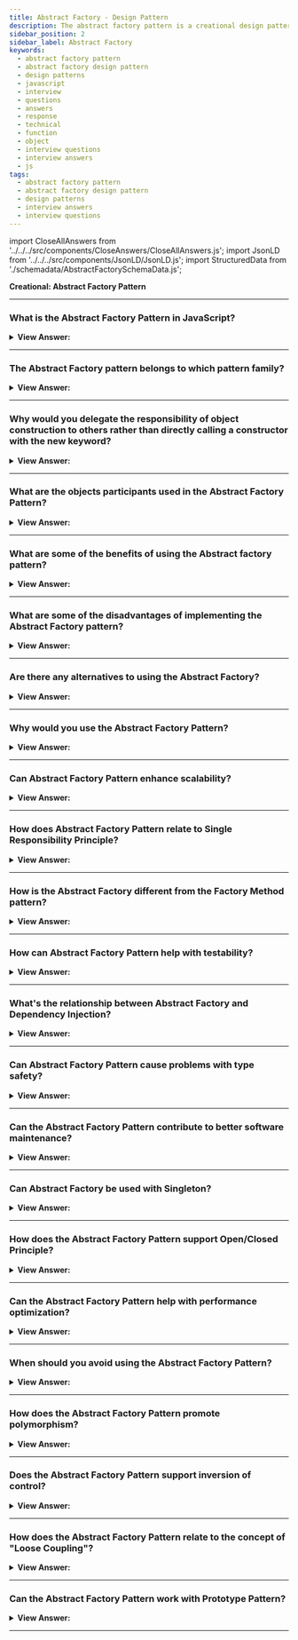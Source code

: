 ```yaml
---
title: Abstract Factory - Design Pattern
description: The abstract factory pattern is a creational design pattern that produces families of related objects without specifying their concrete classes.
sidebar_position: 2
sidebar_label: Abstract Factory
keywords:
  - abstract factory pattern
  - abstract factory design pattern
  - design patterns
  - javascript
  - interview
  - questions
  - answers
  - response
  - technical
  - function
  - object
  - interview questions
  - interview answers
  - js
tags:
  - abstract factory pattern
  - abstract factory design pattern
  - design patterns
  - interview answers
  - interview questions
---
```


import CloseAllAnswers from '../../../src/components/CloseAnswers/CloseAllAnswers.js';
import JsonLD from '../../../src/components/JsonLD/JsonLD.js';
import StructuredData from './schemadata/AbstractFactorySchemaData.js';

<JsonLD data={StructuredData} />

<head>
  <title>Abstract Factory Pattern | JavaScript Interview Questions</title>
</head>

**Creational: Abstract Factory Pattern**

<CloseAllAnswers />

---

### What is the Abstract Factory Pattern in JavaScript?

<details className='answer'>
  <summary>
    <strong>View Answer:</strong>
  </summary>
  <div>
  <div>
      <strong>Interview Response:</strong> The abstract factory design pattern provides an interface for creating families of related objects without specifying their concrete classes, promoting flexibility and maintainability in software design.<br/>
    </div><br />
    <div>
      <strong>Technical Response:</strong> It's also a good idea to be familiar with the Abstract Factory design. Which seeks to encapsulate a set of independent factories with a similar purpose, and it separates the details of implementing a set of objects from their general usage.<br/><br/>
    </div><br />
  <div><strong className="codeExample">Diagram:</strong><br /><br />

  <div></div>

<img src="/img/javascript-abstract-factory.jpg" /><br /><br />

**The objects participating in this pattern are:**

**AbstractFactory** -- _not used in JavaScript_

- declares an interface for creating products

**ConcreteFactory** -- In example code: _EmployeeFactory, VendorFactory_

- a factory object that manufactures new products
- the create() method returns new products

**Products** -- In example code: _Employee, Vendor_

- the factory-created product instances

**AbstractProduct** -- _not used in JavaScript_

- declares an interface for the created products

<br />

:::note

Though the definition particularly mentions that an interface needs to be defined, we don’t have interfaces in _Vanilla JavaScript_. Therefore, we must implement it in a way that JavaScript translates into an interface.

:::

</div><br />
  <div><strong className="codeExample">Code Example #1:</strong><br /><br />

  <div></div>

```js
function Employee(name) {
  this.name = name;

  this.say = function () {
    console.log('I am employee ' + name);
  };
}

function EmployeeFactory() {
  this.create = function (name) {
    return new Employee(name);
  };
}

function Vendor(name) {
  this.name = name;

  this.say = function () {
    console.log('I am vendor ' + name);
  };
}

function VendorFactory() {
  this.create = function (name) {
    return new Vendor(name);
  };
}

function run() {
  let persons = [];
  let employeeFactory = new EmployeeFactory();
  let vendorFactory = new VendorFactory();

  persons.push(employeeFactory.create('Joan DiSilva'));
  persons.push(employeeFactory.create("Tim O'Neill"));
  persons.push(vendorFactory.create('Gerald Watson'));
  persons.push(vendorFactory.create('Nicole McNight'));

  for (let i = 0, len = persons.length; i < len; i++) {
    persons[i].say();
  }
}

run();

/*

OUTPUT:

I am employee Joan DiSilva
I am employee Tim O'Neill
I am vendor Gerald Watson
I am vendor Nicole McNight

*/
```

  </div>

  <br />
  <div><strong className="codeExample">Code Example #2:</strong><br /><br />

  <div></div>

```js
function Car() {
  this.name = 'Car';
  this.wheels = 4;
}

function Tractor() {
  this.name = 'Tractor';
  this.wheels = 4;
}

function Bike() {
  this.name = 'Bike';
  this.wheels = 2;
}
const vehicleFactory = {
  createVehicle: function (type) {
    switch (type.toLowerCase()) {
      case 'car':
        return new Car();
      case 'tractor':
        return new Tractor();
      case 'bike':
        return new Bike();
      default:
        return null;
    }
  },
};
var car = vehicleFactory.createVehicle('Car');
console.log(car);

/*

 output: 

 Car { name: "Car", wheels: 4 }

 */
```

  </div>

  </div>
</details>

---

### The Abstract Factory pattern belongs to which pattern family?

<details>
  <summary>
    <strong>View Answer:</strong>
  </summary>
  <div>
    <div>
      <strong>Interview Response:</strong> The abstract factory pattern belongs to the "creational" design pattern category, which is used to create objects in a flexible and extensible manner.
    </div>
  </div>
</details>

---

### Why would you delegate the responsibility of object construction to others rather than directly calling a constructor with the new keyword?

<details>
  <summary>
    <strong>View Answer:</strong>
  </summary>
  <div>
  <div>
      <strong>Interview Response:</strong> Delegating object construction promotes loose coupling, testability, and flexibility, allowing you to switch between different product families without changing the client code.
    </div>
    <br/>
    <div>
      <strong>Technical Response:</strong> When object creation is tightly coupled to object usage, changes to object construction logic can have a ripple effect throughout the codebase. Delegating this responsibility to an abstract factory promotes loose coupling, allowing for easier maintenance, testing, and swapping out of object implementations, while also enabling the creation of related object families with a unified interface.
    </div>
  </div>
</details>

---

### What are the objects participants used in the Abstract Factory Pattern?

<details>
  <summary>
    <strong>View Answer:</strong>
  </summary>
  <div>
    <div>
      <strong>Technical Response:</strong> The objects participants used in the Abstract Factory Pattern include the AbstractFactory, ConcreteFactory, Products, and AbstractProduct.
    </div><br />
    <div>
      <strong>Technical Response:</strong> The objects participants used in the Abstract Factory Pattern include the AbstractFactory, ConcreteFactory, Products, and AbstractProduct. The AbstractFactory, not used in JavaScript, declares an interface for creating products. The ConcreteFactory is a factory object that manufactures new products, and products are simply instances created by the factory. The AbstractFactory participant, not used in JavaScript, declares an interface for the produced products.
    </div><br />

:::note

Though the definition particularly mentions that an interface needs to be defined, we don’t have interfaces in _Vanilla JavaScript_. Therefore, we must implement it in a way that JavaScript translates into an interface.

:::

  </div>
</details>

---

### What are some of the benefits of using the Abstract factory pattern?

<details>
  <summary>
    <strong>View Answer:</strong>
  </summary>
  <div>
    <div>
      <strong>Interview Response:</strong> Benefits include independence from concrete classes, improved scalability, adhering to the Single Responsibility and Open/Closed Principles, and enhanced testability.
    </div>
    <br />
    <div></div>

The abstract factory pattern offers various advantages, which we can describe in the following fashion:

- We ensure the compatibility of items produced by the same factory class.
- Open-closed Concept: Clean code, since we introduce new product families without affecting the current code structure, ensuring the open-closed concept.
- Cleaner code since the single responsibility principle (SRP) gets followed because the obligation for generating the concrete product gets passed to the concrete creator class rather than the client class.

<br />
  </div>
</details>

---

### What are some of the disadvantages of implementing the Abstract Factory pattern?

<details>
  <summary>
    <strong>View Answer:</strong>
  </summary>
  <div>
    <div>
      <strong>Interview Response:</strong> Disadvantages can be unnecessary complexity for simple scenarios, larger codebase, and potential type safety issues.
    </div><br />
    <div>
      <strong>Technical Response:</strong> Some disadvantages of using the abstract factory pattern include increased complexity and overhead compared to simpler object creation methods, as well as potential difficulty in extending the pattern to accommodate new object types.<br />
    </div>
  </div>
</details>

---

### Are there any alternatives to using the Abstract Factory?

<details>
  <summary>
    <strong>View Answer:</strong>
  </summary>
  <div>
    <div>
      <strong>Interview Response:</strong> Alternatives include the Factory Method, Builder, and Prototype patterns, or Dependency Injection techniques. Each of these patterns has its own strengths and weaknesses.<br />
    </div>
    <div>
      <strong>Technical Response:</strong> There are several alternative patterns that can be used instead of the Abstract Factory pattern, depending on the specific requirements of the application. Some examples include the Factory Method pattern, the Builder pattern, and the Prototype pattern. Each of these patterns has its own strengths and weaknesses and can be used to solve different problems related to object creation and instantiation.<br />
    </div>
  </div>
</details>

---

### Why would you use the Abstract Factory Pattern?

<details>
  <summary><strong>View Answer:</strong></summary>
  <div>
  <div><strong>Interview Response:</strong> It's used when a system should be independent of how its products are created, composed and represented, offering a high-level interface for client-side use.
  </div>
  </div>
</details>

---

### Can Abstract Factory Pattern enhance scalability?

<details>
  <summary><strong>View Answer:</strong></summary>
  <div>
  <div><strong>Interview Response:</strong> Yes, it allows for the introduction of new products or families of products without breaking existing client code.
  </div>
  </div>
</details>

---

### How does Abstract Factory Pattern relate to Single Responsibility Principle?

<details>
  <summary><strong>View Answer:</strong></summary>
  <div>
  <div><strong>Interview Response:</strong> It adheres to it by separating the construction of complex objects from their representation, each factory is responsible for creating a certain product family.
  </div>
  </div>
</details>

---

### How is the Abstract Factory different from the Factory Method pattern?

<details>
  <summary><strong>View Answer:</strong></summary>
  <div>
  <div><strong>Interview Response:</strong> The Abstract Factory creates families of related objects without specifying their concrete classes, while Factory Method deals with the problem of creating a single product.
  </div>
  </div>
</details>

---

### How can Abstract Factory Pattern help with testability?

<details>
  <summary><strong>View Answer:</strong></summary>
  <div>
  <div><strong>Interview Response:</strong> It allows for easy swapping of object implementations, which can be beneficial for mocking objects in testing scenarios.
  </div>
  </div>
</details>

---

### What's the relationship between Abstract Factory and Dependency Injection?

<details>
  <summary><strong>View Answer:</strong></summary>
  <div>
  <div><strong>Interview Response:</strong> Dependency Injection is a form of Abstract Factory. Instead of creating objects, dependencies are injected, promoting loose coupling and enhancing testability.
  </div>
  </div>
</details>

---

### Can Abstract Factory Pattern cause problems with type safety?

<details>
  <summary><strong>View Answer:</strong></summary>
  <div>
  <div><strong>Interview Response:</strong> Yes, it can. If the client doesn't know the specific types of objects produced by the factory, type safety issues could potentially arise due to JavaScript's dynamic typing.
  </div>
  </div>
</details>

---

### Can the Abstract Factory Pattern contribute to better software maintenance?

<details>
  <summary><strong>View Answer:</strong></summary>
  <div>
  <div><strong>Interview Response:</strong> Yes, it allows changing the underlying implementation without modifying the client code, promoting low coupling and high cohesion, which benefits maintenance.
  </div>
  </div>
</details>

---

### Can Abstract Factory be used with Singleton?

<details>
  <summary><strong>View Answer:</strong></summary>
  <div>
  <div><strong>Interview Response:</strong> Yes, the factories in Abstract Factory pattern can themselves be implemented as Singletons.
  </div>
  </div>
</details>

---

### How does the Abstract Factory Pattern support Open/Closed Principle?

<details>
  <summary><strong>View Answer:</strong></summary>
  <div>
  <div><strong>Interview Response:</strong> It promotes the Open/Closed Principle as new types of products can be added without changing existing client code.
  </div>
  </div>
</details>

---

### Can the Abstract Factory Pattern help with performance optimization?

<details>
  <summary><strong>View Answer:</strong></summary>
  <div>
  <div><strong>Interview Response:</strong> Indirectly, it can. It doesn't inherently optimize performance, but it can promote better organization and structure which can lead to performance benefits.
  </div>
  </div>
</details>

---

### When should you avoid using the Abstract Factory Pattern?

<details>
  <summary><strong>View Answer:</strong></summary>
  <div>
  <div><strong>Interview Response:</strong> Avoid it when you're dealing with a few simple objects or when the families of products are not clearly defined.
  </div>
  </div>
</details>

---

### How does the Abstract Factory Pattern promote polymorphism?

<details>
  <summary><strong>View Answer:</strong></summary>
  <div>
  <div><strong>Interview Response:</strong> It provides an interface for creating families of objects, allowing different factories to produce objects with the same interface but different implementations.
  </div>
  </div>
</details>

---

### Does the Abstract Factory Pattern support inversion of control?

<details>
  <summary><strong>View Answer:</strong></summary>
  <div>
  <div><strong>Interview Response:</strong> Yes, it helps implement inversion of control by defining an interface for creating objects, leaving the specifics to concrete factories.
  </div>
  </div>
</details>

---

### How does the Abstract Factory Pattern relate to the concept of "Loose Coupling"?

<details>
  <summary><strong>View Answer:</strong></summary>
  <div>
  <div><strong>Interview Response:</strong> It encapsulates the responsibility of creating object families into separate factories, allowing client code to depend on abstractions rather than concrete classes.
  </div>
  </div>
</details>

---

### Can the Abstract Factory Pattern work with Prototype Pattern?

<details>
  <summary><strong>View Answer:</strong></summary>
  <div>
  <div><strong>Interview Response:</strong> Yes, a factory could use a prototype to clone and return an object instead of invoking a constructor.
  </div>
  </div>
</details>

---
